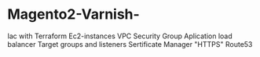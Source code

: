 # Magento2-Varnish-
Iac with Terraform
Ec2-instances
VPC
Security Group
Aplication load balancer
Target groups and listeners
Sertificate  Manager "HTTPS"
Route53
